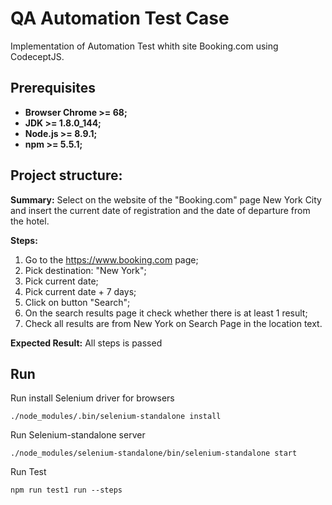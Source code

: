 # QA Automation Test Case 
Implementation of Automation Test whith site Booking.com using CodeceptJS.
## Prerequisites
* **Browser Chrome >= 68;**
* **JDK >= 1.8.0_144;**
* **Node.js >= 8.9.1;**
* **npm >= 5.5.1;**
## Project structure:
**Summary:**
Select on the website of the "Booking.com" page New York City and insert the current date of registration and the date of departure from the hotel.

**Steps:**
1) Go to the https://www.booking.com page;
2) Pick destination: "New York";
3) Pick current date;
4) Pick current date + 7 days;
5) Click on button "Search";
6) On the search results page it check whether there is at least 1 result;
7) Check all results are from New York on Search Page in the location text.

**Expected Result:**
All steps is passed
## Run
Run install Selenium driver for browsers
```
./node_modules/.bin/selenium-standalone install
```
Run Selenium-standalone server
```
./node_modules/selenium-standalone/bin/selenium-standalone start
```
Run Test
```
npm run test1 run --steps
```
